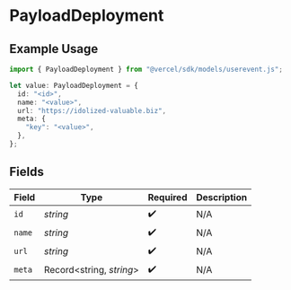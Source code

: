 # PayloadDeployment

## Example Usage

```typescript
import { PayloadDeployment } from "@vercel/sdk/models/userevent.js";

let value: PayloadDeployment = {
  id: "<id>",
  name: "<value>",
  url: "https://idolized-valuable.biz",
  meta: {
    "key": "<value>",
  },
};
```

## Fields

| Field                    | Type                     | Required                 | Description              |
| ------------------------ | ------------------------ | ------------------------ | ------------------------ |
| `id`                     | *string*                 | :heavy_check_mark:       | N/A                      |
| `name`                   | *string*                 | :heavy_check_mark:       | N/A                      |
| `url`                    | *string*                 | :heavy_check_mark:       | N/A                      |
| `meta`                   | Record<string, *string*> | :heavy_check_mark:       | N/A                      |